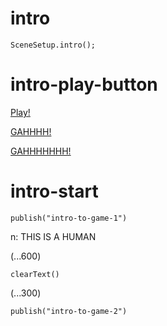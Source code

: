 # intro

`SceneSetup.intro();`

# intro-play-button

[Play!](#intro-start)

[GAHHHH!](#meow)

[GAHHHHHHH!](#meow)

# intro-start

`publish("intro-to-game-1")`

n: THIS IS A HUMAN

(...600)

`clearText()`

(...300)

`publish("intro-to-game-2")`